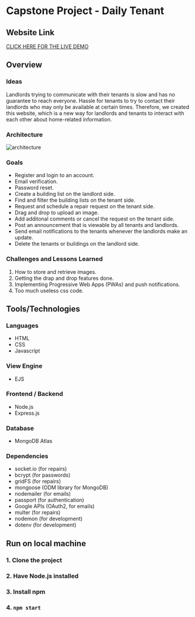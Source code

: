 # Capstone Project - Daily Tenant

## Website Link
[CLICK HERE FOR THE LIVE DEMO](https://dailytenant.herokuapp.com/)


## Overview
### Ideas
Landlords trying to communicate with their tenants is slow and has no guarantee to reach everyone. 
Hassle for tenants to try to contact their landlords who may only be available at certain times.
Therefore, we created this website, which is a new way for landlords and tenants to interact with each other about home-related information.

### Architecture
![architecture](https://user-images.githubusercontent.com/58491408/146209424-ace0699a-1bb7-4f43-939d-6c4509e082a8.png)

### Goals
- Register and login to an account.
- Email verification. 
- Password reset. 
- Create a building list on the landlord side. 
- Find and filter the building lists on the tenant side. 
- Request and schedule a repair request on the tenant side. 
- Drag and drop to upload an image. 
- Add additonal comments or cancel the request on the tenant side. 
- Post an announcement that is viewable by all tenants and landlords. 
- Send email notifications to the tenants whenever the landlords make an update. 
- Delete the tenants or buildings on the landlord side. 

### Challenges and Lessons Learned
1. How to store and retrieve images.
2. Getting the drap and drop features done.
3. Implementing Progressive Web Apps (PWAs) and push notifications.
4. Too much useless css code.

## Tools/Technologies
### Languages
- HTML
- CSS
- Javascript

### View Engine
- EJS

### Frontend / Backend
- Node.js
- Express.js

### Database
- MongoDB Atlas

### Dependencies
- socket.io (for repairs)
- bcrypt (for passwords)
- gridFS (for repairs)
- mongoose (ODM library for MongoDB)
- nodemailer (for emails)
- passport (for authentication)
- Google APIs (OAuth2, for emails)
- multer (for repairs)
- nodemon (for development)
- dotenv (for development)

## Run on local machine
### 1. Clone the project
### 2. Have Node.js installed
### 3. Install npm
### 4. `npm start`
